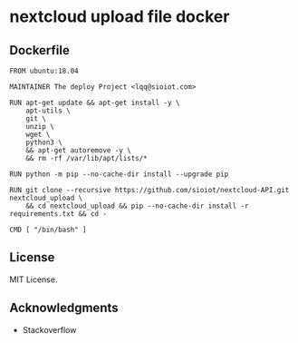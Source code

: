 # nextcloud upload file docker

## Dockerfile

  ``` shell
  FROM ubuntu:18.04

  MAINTAINER The deploy Project <lqq@sioiot.com>

  RUN apt-get update && apt-get install -y \
      apt-utils \
      git \
      unzip \
      wget \
      python3 \
      && apt-get autoremove -y \
      && rm -rf /var/lib/apt/lists/*

  RUN python -m pip --no-cache-dir install --upgrade pip

  RUN git clone --recursive https://github.com/sioiot/nextcloud-API.git nextcloud_upload \
      && cd nextcloud_upload && pip --no-cache-dir install -r requirements.txt && cd -

  CMD [ "/bin/bash" ]
  ```

## License

MIT License.

## Acknowledgments

* Stackoverflow

